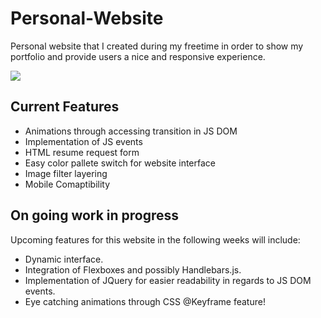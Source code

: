 # Personal-Website
Personal website that I created during my freetime in order to show my portfolio and provide users a nice and responsive experience.

![](/video/sample.gif)

## Current Features

- Animations through accessing transition in JS DOM
- Implementation of JS events
- HTML resume request form
- Easy color pallete switch for website interface
- Image filter layering
- Mobile Comaptibility

## On going work in progress

Upcoming features for this website in the following weeks will include:

  - Dynamic interface.
  - Integration of Flexboxes and possibly Handlebars.js.
  - Implementation of JQuery for easier readability in regards to JS DOM events.
  - Eye catching animations through CSS @Keyframe feature!
